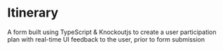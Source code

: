 # Itinerary
A form built using TypeScript &amp; Knockoutjs to create a user participation plan with real-time UI feedback to the user, prior to form submission

